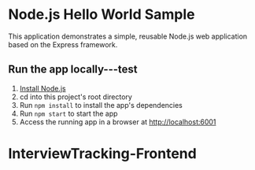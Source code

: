 # Node.js Hello World Sample

This application demonstrates a simple, reusable Node.js web application based on the Express framework.

## Run the app locally---test

1. [Install Node.js][]
1. cd into this project's root directory
1. Run `npm install` to install the app's dependencies
1. Run `npm start` to start the app
1. Access the running app in a browser at <http://localhost:6001>

[Install Node.js]: https://nodejs.org/en/download/
# InterviewTracking-Frontend
